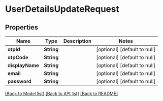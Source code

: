 # UserDetailsUpdateRequest
## Properties

| Name | Type | Description | Notes |
|------------ | ------------- | ------------- | -------------|
| **otpId** | **String** |  | [optional] [default to null] |
| **otpCode** | **String** |  | [optional] [default to null] |
| **displayName** | **String** |  | [optional] [default to null] |
| **email** | **String** |  | [optional] [default to null] |
| **password** | **String** |  | [optional] [default to null] |

[[Back to Model list]](../README.md#documentation-for-models) [[Back to API list]](../README.md#documentation-for-api-endpoints) [[Back to README]](../README.md)

